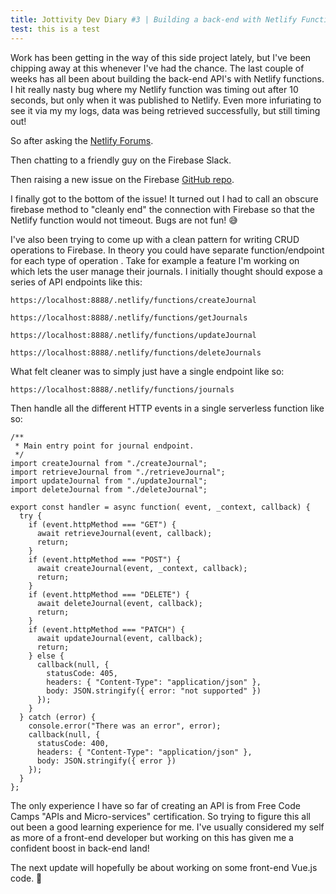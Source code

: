 ```yaml
---
title: Jottivity Dev Diary #3 | Building a back-end with Netlify Functions
test: this is a test
---
```


Work has been getting in the way of this side project lately, but I've been chipping away at this whenever I've had the chance. The last couple of weeks has all been about building the back-end API's with Netlify functions. I hit really nasty bug where my Netlify function was timing out after 10 seconds, but only when it was published to Netlify. Even more infuriating to see it via my my logs, data was being retrieved successfully, but still timing out!

So after asking the [Netlify Forums](https://community.netlify.com/t/netlify-function-timeout-after-10-seconds-when-published/18220/3).

Then chatting to a friendly guy on the Firebase Slack.

Then raising a new issue on the Firebase [GitHub repo](https://github.com/firebase/firebase-admin-node/issues/929).

I finally got to the bottom of the issue! It turned out I had to call an obscure firebase method to "cleanly end" the connection with Firebase so that the Netlify function would not timeout. Bugs are not fun! 😅

I've also been trying to come up with a clean pattern for writing CRUD operations to Firebase.  In theory you could have separate function/endpoint for each type of operation . Take for example a feature I'm working on which lets the user manage their journals. I initially thought should expose a series of API endpoints like this: 

`https://localhost:8888/.netlify/functions/createJournal`

`https://localhost:8888/.netlify/functions/getJournals`

`https://localhost:8888/.netlify/functions/updateJournal`

`https://localhost:8888/.netlify/functions/deleteJournals`

What felt cleaner was to simply just have a single endpoint like so: 

`https://localhost:8888/.netlify/functions/journals`

Then handle all the different HTTP events in a single serverless function like so:

```tsx
/**
 * Main entry point for journal endpoint.
 */
import createJournal from "./createJournal";
import retrieveJournal from "./retrieveJournal";
import updateJournal from "./updateJournal";
import deleteJournal from "./deleteJournal";

export const handler = async function( event, _context, callback) {
  try {
    if (event.httpMethod === "GET") {
      await retrieveJournal(event, callback);
      return;
    }
    if (event.httpMethod === "POST") {
      await createJournal(event, _context, callback);
      return;
    }
    if (event.httpMethod === "DELETE") {
      await deleteJournal(event, callback);
      return;
    }
    if (event.httpMethod === "PATCH") {
      await updateJournal(event, callback);
      return;
    } else {
      callback(null, {
        statusCode: 405,
        headers: { "Content-Type": "application/json" },
        body: JSON.stringify({ error: "not supported" })
      });
    }
  } catch (error) {
    console.error("There was an error", error);
    callback(null, {
      statusCode: 400,
      headers: { "Content-Type": "application/json" },
      body: JSON.stringify({ error })
    });
  }
};
```

The only experience I have so far of creating an API is from Free Code Camps "APIs and Micro-services" certification. So trying to figure this all out been a good learning experience for me.  I've usually considered my self as more of a front-end developer but working on this has given me a confident boost in back-end land!

The next update will hopefully be about working on some front-end Vue.js code. 💚
